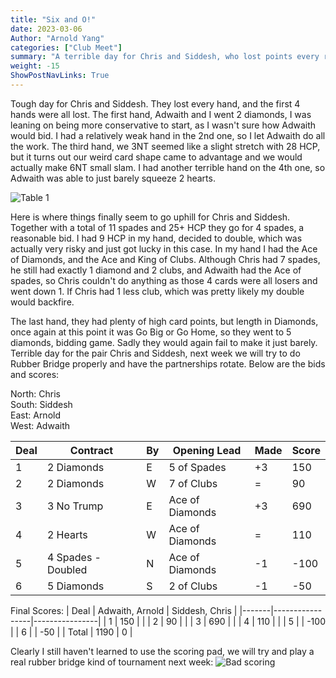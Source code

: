 ```yaml
---
title: "Six and O!"
date: 2023-03-06
Author: "Arnold Yang"
categories: ["Club Meet"]
summary: "A terrible day for Chris and Siddesh, who lost points every round. For the first 4 they had terrible hands, and for the last 2 hands they went down."
weight: -15
ShowPostNavLinks: True
---
```


Tough day for Chris and Siddesh. They lost every hand, and the first 4 hands were all lost. The first hand, Adwaith and I went 2 diamonds, I was leaning on being more conservative to start, as I wasn't sure how Adwaith would bid. I had a relatively weak hand in the 2nd one, so I let Adwaith do all the work. The third hand, we 3NT seemed like a slight stretch with 28 HCP, but it turns out our weird card shape came to advantage and we would actually make 6NT small slam. I had another terrible hand on the 4th one, so Adwaith was able to just barely squeeze 2 hearts. 

![Table 1](/uploads/3-6-2023-meeting/IMG_2743.jpg)

Here is where things finally seem to go uphill for Chris and Siddesh. Together with a total of 11 spades and 25+ HCP they go for 4 spades, a reasonable bid. I had 9 HCP in my hand, decided to double, which was actually very risky and just got lucky in this case. In my hand I had the Ace of Diamonds, and the Ace and King of Clubs. Although Chris had 7 spades, he still had exactly 1 diamond and 2 clubs, and Adwaith had the Ace of spades, so Chris couldn't do anything as those 4 cards were all losers and went down 1. If Chris had 1 less club, which was pretty likely my double would backfire.

The last hand, they had plenty of high card points, but length in Diamonds, once again at this point it was Go Big or Go Home, so they went to 5 diamonds, bidding game. Sadly they would again fail to make it just barely. Terrible day for the pair Chris and Siddesh, next week we will try to do Rubber Bridge properly and have the partnerships rotate. Below are the bids and scores:


North: Chris\
South: Siddesh\
East: Arnold\
West: Adwaith

| Deal | Contract           | By | Opening Lead    | Made | Score |
|------|--------------------|----|-----------------|------|-------|
| 1    | 2 Diamonds         | E  | 5 of Spades     | +3   | 150   |
| 2    | 2 Diamonds         | W  | 7 of Clubs      | =    | 90    |
| 3    | 3 No Trump         | E  | Ace of Diamonds | +3   | 690   |
| 4    | 2 Hearts           | W  | Ace of Diamonds | =    | 110   |
| 5    | 4 Spades - Doubled | N  | Ace of Diamonds | -1   | -100  |
| 6    | 5 Diamonds         | S  | 2 of Clubs      | -1   | -50   |

Final Scores:
| Deal  | Adwaith, Arnold | Siddesh, Chris |
|-------|-----------------|----------------|
| 1     | 150             |                |
| 2     | 90              |                |
| 3     | 690             |                |
| 4     | 110             |                |
| 5     |                 | -100           |
| 6     |                 | -50            |
| Total | 1190            | 0              |

Clearly I still haven't learned to use the scoring pad, we will try and play a real rubber bridge kind of tournament next week:
![Bad scoring](/uploads/3-6-2023-meeting/IMG_6487.jpg)
